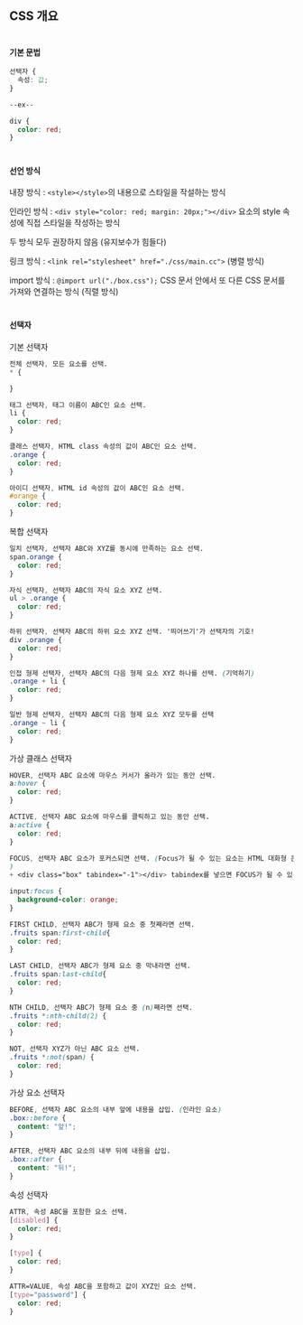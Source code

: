 ## CSS 개요
#

#### 기본 문법

```css
선택자 {
  속성: 값;
}

--ex--

div {
  color: red;
}
```

#
#### 선언 방식

내장 방식 : `<style></style>`의 내용으로 스타일을 작설하는 방식  

인라인 방식 : `<div style="color: red; margin: 20px;"></div>` 요소의 style 속성에 직접 스타일을 작성하는 방식 

두 방식 모두 권장하지 않음 (유지보수가 힘들다)

링크 방식 : `<link rel="stylesheet" href="./css/main.cc">` (병렬 방식)

import 방식 : `@import url("./box.css");` CSS 문서 안에서 또 다른 CSS 문서를 가져와 연결하는 방식 (직렬 방식)

#
#### 선택자

기본 선택자

```css
전체 선택자, 모든 요소를 선택.
* { 

}

태그 선택자, 태그 이름이 ABC인 요소 선택.
li {
  color: red;
}

클래스 선택자, HTML class 속성의 값이 ABC인 요소 선택.
.orange {
  color: red;
}

아이디 선택자, HTML id 속성의 값이 ABC인 요소 선택.
#orange {
  color: red;
}
```

복합 선택자

```css
일치 선택자, 선택자 ABC와 XYZ를 동시에 만족하는 요소 선택.
span.orange {
  color: red;
}

자식 선택자, 선택자 ABC의 자식 요소 XYZ 선택.
ul > .orange {
  color: red;
}

하위 선택자, 선택자 ABC의 하위 요소 XYZ 선택. '띄어쓰기'가 선택자의 기호!
div .orange {
  color: red;
}

인접 형제 선택자, 선택자 ABC의 다음 형제 요소 XYZ 하나를 선택. (기억하기)
.orange + li {
  color: red;
}

일반 형제 선택자, 선택자 ABC의 다음 형제 요소 XYZ 모두를 선택
.orange ~ li {
  color: red;
}
```

가상 클래스 선택자

```css
HOVER, 선택자 ABC 요소에 마우스 커서가 올라가 있는 동안 선택.
a:hover {
  color: red;
}

ACTIVE, 선택자 ABC 요소에 마우스를 클릭하고 있는 동안 선택.
a:active {
  color: red;
}

FOCUS, 선택자 ABC 요소가 포커스되면 선택. (Focus가 될 수 있는 요소는 HTML 대화형 콘텐츠가 해당 ex INPUT, A, BUTTON, LABEL, SELECT 등
)
+ <div class="box" tabindex="-1"></div> tabindex를 넣으면 FOCUS가 될 수 있는 요소로 바뀜

input:focus {
  background-color: orange;
}

FIRST CHILD, 선택자 ABC가 형제 요소 중 첫째라면 선택.
.fruits span:first-child{
  color: red;
}

LAST CHILD, 선택자 ABC가 형제 요소 중 막내라면 선택.
.fruits span:last-child{
  color: red;
}

NTH CHILD, 선택자 ABC가 형제 요소 중 (n)째라면 선택.
.fruits *:nth-child(2) {
  color: red;
}

NOT, 선택자 XYZ가 아닌 ABC 요소 선택.
.fruits *:not(span) {
  color: red;  
}
```

가상 요소 선택자
```css
BEFORE, 선택자 ABC 요소의 내부 앞에 내용을 삽입. (인라인 요소)
.box::before {
  content: "앞!";
}

AFTER, 선택자 ABC 요소의 내부 뒤에 내용을 삽입.
.box::after {
  content: "뒤!";
}
```

속성 선택자

```css
ATTR, 속성 ABC을 포함한 요소 선택.
[disabled] {
  color: red;
}

[type] {
  color: red;
}

ATTR=VALUE, 속성 ABC을 포함하고 값이 XYZ인 요소 선택.
[type="password"] {
  color: red;
}
```




